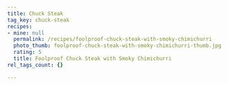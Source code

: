 ```yaml
---
title: Chuck Steak
tag_key: chuck-steak
recipes:
- mine: null
  permalink: /recipes/foolproof-chuck-steak-with-smoky-chimichurri
  photo_thumb: foolproof-chuck-steak-with-smoky-chimichurri-thumb.jpg
  rating: 5
  title: Foolproof Chuck Steak with Smoky Chimichurri
rel_tags_count: {}

---
```

